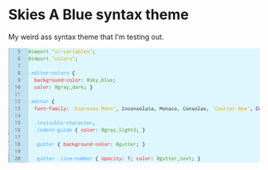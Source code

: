 # Skies A Blue syntax theme

My weird ass syntax theme that I'm testing out. 

![A screenshot](https://raw.githubusercontent.com/alexchee/atom-skies-a-blue-syntax-theme/master/screen_shot.png)
